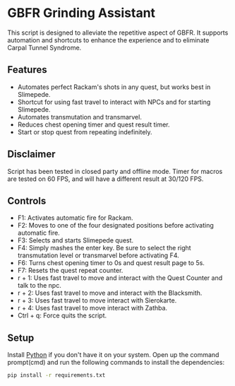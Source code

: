 # GBFR Grinding Assistant

This script is designed to alleviate the repetitive aspect of GBFR. It supports automation and shortcuts to enhance the experience and to eliminate Carpal Tunnel Syndrome.

## Features

- Automates perfect Rackam's shots in any quest, but works best in Slimepede.
- Shortcut for using fast travel to interact with NPCs and for starting Slimepede.
- Automates transmutation and transmarvel.
- Reduces chest opening timer and quest result timer.
- Start or stop quest from repeating indefinitely.

## Disclaimer

Script has been tested in closed party and offline mode.
Timer for macros are tested on 60 FPS, and will have a different result at 30/120 FPS.

## Controls

- F1: Activates automatic fire for Rackam.
- F2: Moves to one of the four designated positions before activating automatic fire.
- F3: Selects and starts Slimepede quest.
- F4: Simply mashes the enter key. Be sure to select the right transmutation level or transmarvel before activating F4.
- F6: Turns chest opening timer to 0s and quest result page to 5s.
- F7: Resets the quest repeat counter.
- r + 1: Uses fast travel to move and interact with the Quest Counter and talk to the npc.
- r + 2: Uses fast travel to move and interact with the Blacksmith.
- r + 3: Uses fast travel to move interact with Sierokarte.
- r + 4: Uses fast travel to move interact with Zathba.
- Ctrl + q: Force quits the script.

## Setup

Install [Python] if you don't have it on your system.
Open up the command prompt(cmd) and run the following commands to install the dependencies:
```sh
pip install -r requirements.txt
```

[Python]: <https://www.python.org/downloads>